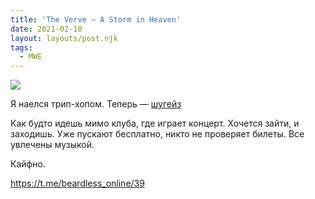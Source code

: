 ```yaml
---
title: 'The Verve — A Storm in Heaven'
date: 2021-02-10
layout: layouts/post.njk
tags:
  - MWE
---
```


![](https://i.ibb.co/NnmS48q/image.png)

Я наелся трип-хопом. Теперь — [шугейз](https://disgustingmen.com/music/what-is-shoegaze/)

Как будто идешь мимо клуба, где играет концерт. Хочется зайти, и заходишь. Уже пускают бесплатно, никто не проверяет билеты. Все увлечены музыкой. 

Кайфно.

https://t.me/beardless_online/39